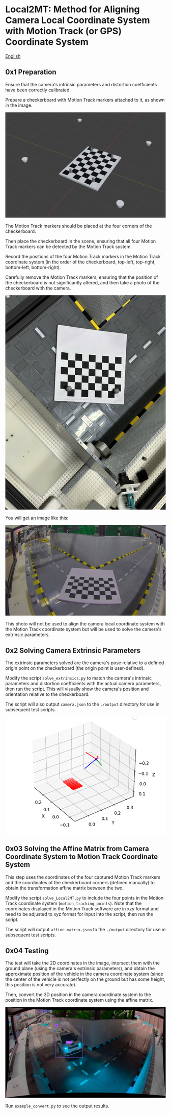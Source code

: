 # Local2MT: Method for Aligning Camera Local Coordinate System with Motion Track (or GPS) Coordinate System

[English](./README_en.md)

## 0x1 Preparation

Ensure that the camera's intrinsic parameters and distortion coefficients have been correctly calibrated.

Prepare a checkerboard with Motion Track markers attached to it, as shown in the image.

![chess_board](./img/chess_board.png)

The Motion Track markers should be placed at the four corners of the checkerboard.

Then place the checkerboard in the scene, ensuring that all four Motion Track markers can be detected by the Motion Track system.

Record the positions of the four Motion Track markers in the Motion Track coordinate system (in the order of the checkerboard, top-left, top-right, bottom-left, bottom-right).

Carefully remove the Motion Track markers, ensuring that the position of the checkerboard is not significantly altered, and then take a photo of the checkerboard with the camera.

![place_example](./img/place_example.png)

You will get an image like this:

![camera12](./img/camera12.jpg)

This photo will not be used to align the camera local coordinate system with the Motion Track coordinate system but will be used to solve the camera's extrinsic parameters.

## 0x2 Solving Camera Extrinsic Parameters

The extrinsic parameters solved are the camera's pose relative to a defined origin point on the checkerboard (the origin point is user-defined).

Modify the script `solve_extrinsics.py` to match the camera's intrinsic parameters and distortion coefficients with the actual camera parameters, then run the script. This will visually show the camera's position and orientation relative to the checkerboard.

The script will also output `camera.json` to the `./output` directory for use in subsequent test scripts.

![extrinsics_visualization](./img/extrinsics_visualization.png)

## 0x03 Solving the Affine Matrix from Camera Coordinate System to Motion Track Coordinate System

This step uses the coordinates of the four captured Motion Track markers and the coordinates of the checkerboard corners (defined manually) to obtain the transformation affine matrix between the two.

Modify the script `solve_Local2MT.py` to include the four points in the Motion Track coordinate system (`motion_tracking_points`). Note that the coordinates displayed in the Motion Track software are in xzy format and need to be adjusted to xyz format for input into the script, then run the script.

The script will output `affine_matrix.json` to the `./output` directory for use in subsequent test scripts.

## 0x04 Testing

The test will take the 2D coordinates in the image, intersect them with the ground plane (using the camera's extrinsic parameters), and obtain the approximate position of the vehicle in the camera coordinate system (since the center of the vehicle is not perfectly on the ground but has some height, this position is not very accurate).

Then, convert the 3D position in the camera coordinate system to the position in the Motion Track coordinate system using the affine matrix.

![detect.png](./img/detect.png)

Run `example_convert.py` to see the output results.
